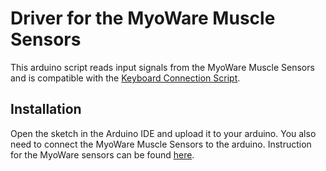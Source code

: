 
# Driver for the MyoWare Muscle Sensors

This arduino script reads input signals from the MyoWare Muscle Sensors and is compatible with the [Keyboard Connection Script](https://github.com/accessible-virtual-keyboard/inputdrivers/tree/master/arduino/arduino_keyboard_connection).

## Installation

Open the sketch in the Arduino IDE and upload it to your arduino. You also need to connect the MyoWare Muscle Sensors to the arduino. Instruction for the MyoWare sensors can be found [here](https://github.com/accessible-virtual-keyboard/inputdrivers/blob/master/arduino/emg_driver/emg_sensor_manual.pdf).

